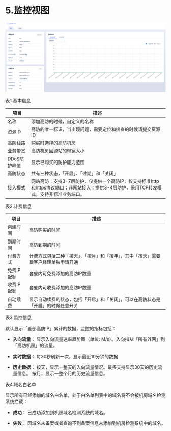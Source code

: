 

# 5.监控视图


![](/images/uads/opintro/game/概览1.png)

表1.基本信息

| 项目       | 描述                              |
| -------- | ------------------------------- |
| 名称       | 添加高防的时候，自定义的名称                  |
| 资源ID     | 高防的唯一标识，当出现问题，需要定位和排查的时候请提交资源ID |
| 高防线路     | 购买时选择的高防机房                   |
| 业务带宽     | 高防机房回源站的带宽大小                    |
| DDoS防护峰值 | 显示已购买的防护能力范围                    |
| 高防状态     | 共有三种状态，「开启」、「过期」和「关闭」           |
| 接入模式 | 网站高防：支持3-7层防护，仅提供一个高防IP，仅支持标准http和https协议端口；非网站接入：提供3-4层防护，采用TCP转发模式，支持非标准业务端口。 |


表2.计费信息

| 项目   | 描述                                         |
| ---- | ------------------------------------------ |
| 创建时间   | 高防购买的时间 |
| 到期时间   | 高防到期的时间  |                                  |
| 付费方式   | 计费方式包括三种「按天」、「按月」和「按年」，其中「按天」需要跟客户经理单独申请开通 |
| 免费IP配额   | 套餐内可免费添加的高防IP数量 |
| 收费IP配额   | 套餐内可收费添加的高防IP数量 |
| 自动续费   | 显示自动续费的状态，包括「开启」和「关闭」，可以在高防状态是「开启」的时候任意开关  |

表3.监控信息

默认显示「全部高防IP」累计的数据，监控的指标包括：

  - **入向流量：** 显示入向流量速率趋势图（单位: M/s）。入向指从「所有外网」到「高防机房」的流量。

  - **实时数据：** 每30秒刷新一次，显示最近10分钟的数据

  - **历史数据：** 按天，显示一整天的入向流量情况。最多支持显示30天的历史流量信息。 按月，显示一整个月的历史流量信息。

表4.域名白名单

显示所有已经添加的域名白名单，处于白名单列表中的域名将不会被机房域名检测系统拦截：

  - **成功：** 已成功添加到机房域名检测系统的域名。

  - **失败：** 因域名未备案或者查询不到备案信息未添加到机房检测系统中的域名。


